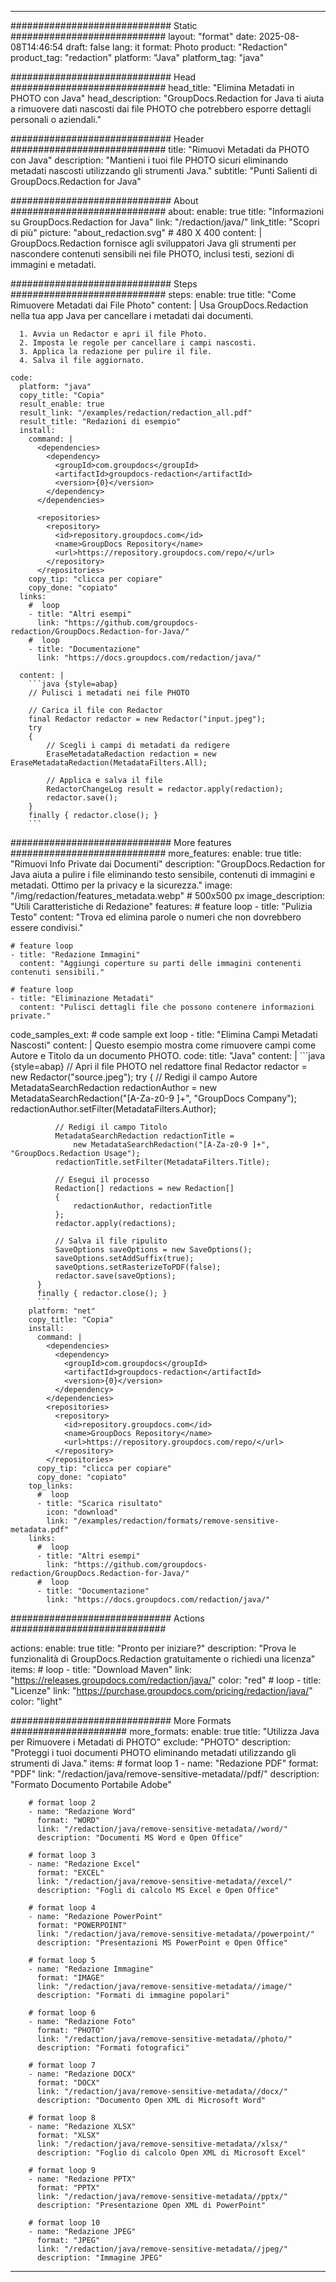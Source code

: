 
---
############################# Static ############################
layout: "format"
date:  2025-08-08T14:46:54
draft: false
lang: it
format: Photo
product: "Redaction"
product_tag: "redaction"
platform: "Java"
platform_tag: "java"

############################# Head ############################
head_title: "Elimina Metadati in PHOTO con Java"
head_description: "GroupDocs.Redaction for Java ti aiuta a rimuovere dati nascosti dai file PHOTO che potrebbero esporre dettagli personali o aziendali."

############################# Header ############################
title: "Rimuovi Metadati da PHOTO con Java" 
description: "Mantieni i tuoi file PHOTO sicuri eliminando metadati nascosti utilizzando gli strumenti Java."
subtitle: "Punti Salienti di GroupDocs.Redaction for Java" 

############################# About ############################
about:
    enable: true
    title: "Informazioni su GroupDocs.Redaction for Java"
    link: "/redaction/java/"
    link_title: "Scopri di più"
    picture: "about_redaction.svg" # 480 X 400
    content: |
       GroupDocs.Redaction fornisce agli sviluppatori Java gli strumenti per nascondere contenuti sensibili nei file PHOTO, inclusi testi, sezioni di immagini e metadati.

############################# Steps ############################
steps:
    enable: true
    title: "Come Rimuovere Metadati dai File Photo"
    content: |
      Usa GroupDocs.Redaction nella tua app Java per cancellare i metadati dai documenti.
      
      1. Avvia un Redactor e apri il file Photo.
      2. Imposta le regole per cancellare i campi nascosti.
      3. Applica la redazione per pulire il file.
      4. Salva il file aggiornato.
   
    code:
      platform: "java"
      copy_title: "Copia"
      result_enable: true
      result_link: "/examples/redaction/redaction_all.pdf"
      result_title: "Redazioni di esempio"
      install:
        command: |
          <dependencies>
            <dependency>
              <groupId>com.groupdocs</groupId>
              <artifactId>groupdocs-redaction</artifactId>
              <version>{0}</version>
            </dependency>
          </dependencies>

          <repositories>
            <repository>
              <id>repository.groupdocs.com</id>
              <name>GroupDocs Repository</name>
              <url>https://repository.groupdocs.com/repo/</url>
            </repository>
          </repositories>
        copy_tip: "clicca per copiare"
        copy_done: "copiato"
      links:
        #  loop
        - title: "Altri esempi"
          link: "https://github.com/groupdocs-redaction/GroupDocs.Redaction-for-Java/"
        #  loop
        - title: "Documentazione"
          link: "https://docs.groupdocs.com/redaction/java/"
          
      content: |
        ```java {style=abap}
        // Pulisci i metadati nei file PHOTO

        // Carica il file con Redactor
        final Redactor redactor = new Redactor("input.jpeg");
        try
        {
            // Scegli i campi di metadati da redigere
            EraseMetadataRedaction redaction = new EraseMetadataRedaction(MetadataFilters.All);

            // Applica e salva il file
            RedactorChangeLog result = redactor.apply(redaction);
            redactor.save();
        }
        finally { redactor.close(); }
        ```            


############################# More features ############################
more_features:
  enable: true
  title: "Rimuovi Info Private dai Documenti"
  description: "GroupDocs.Redaction for Java aiuta a pulire i file eliminando testo sensibile, contenuti di immagini e metadati. Ottimo per la privacy e la sicurezza."
  image: "/img/redaction/features_metadata.webp" # 500x500 px
  image_description: "Utili Caratteristiche di Redazione"
  features:
    # feature loop
    - title: "Pulizia Testo"
      content: "Trova ed elimina parole o numeri che non dovrebbero essere condivisi."

    # feature loop
    - title: "Redazione Immagini"
      content: "Aggiungi coperture su parti delle immagini contenenti contenuti sensibili."

    # feature loop
    - title: "Eliminazione Metadati"
      content: "Pulisci dettagli file che possono contenere informazioni private."
      
  code_samples_ext:
    # code sample ext loop
    - title: "Elimina Campi Metadati Nascosti"
      content: |
        Questo esempio mostra come rimuovere campi come Autore e Titolo da un documento PHOTO.
      code:
        title: "Java"
        content: |
          ```java {style=abap}
          //  Apri il file PHOTO nel redattore
          final Redactor redactor = new Redactor("source.jpeg");
          try
          {
              // Redigi il campo Autore
              MetadataSearchRedaction redactionAuthor = 
                  new MetadataSearchRedaction("[A-Za-z0-9 ]+", "GroupDocs Company");
              redactionAuthor.setFilter(MetadataFilters.Author);

              // Redigi il campo Titolo
              MetadataSearchRedaction redactionTitle = 
                  new MetadataSearchRedaction("[A-Za-z0-9 ]+", "GroupDocs.Redaction Usage");
              redactionTitle.setFilter(MetadataFilters.Title);

              // Esegui il processo
              Redaction[] redactions = new Redaction[]
              {
                  redactionAuthor, redactionTitle
              };
              redactor.apply(redactions);

              // Salva il file ripulito
              SaveOptions saveOptions = new SaveOptions();
              saveOptions.setAddSuffix(true);
              saveOptions.setRasterizeToPDF(false);
              redactor.save(saveOptions);
          }
          finally { redactor.close(); }
          ```
        platform: "net"
        copy_title: "Copia"
        install:
          command: |
            <dependencies>
              <dependency>
                <groupId>com.groupdocs</groupId>
                <artifactId>groupdocs-redaction</artifactId>
                <version>{0}</version>
              </dependency>
            </dependencies>
            <repositories>
              <repository>
                <id>repository.groupdocs.com</id>
                <name>GroupDocs Repository</name>
                <url>https://repository.groupdocs.com/repo/</url>
              </repository>
            </repositories>
          copy_tip: "clicca per copiare"
          copy_done: "copiato"
        top_links:
          #  loop
          - title: "Scarica risultato"
            icon: "download"
            link: "/examples/redaction/formats/remove-sensitive-metadata.pdf"
        links:
          #  loop
          - title: "Altri esempi"
            link: "https://github.com/groupdocs-redaction/GroupDocs.Redaction-for-Java/"
          #  loop
          - title: "Documentazione"
            link: "https://docs.groupdocs.com/redaction/java/"


############################# Actions ############################

actions:
  enable: true
  title: "Pronto per iniziare?"
  description: "Prova le funzionalità di GroupDocs.Redaction gratuitamente o richiedi una licenza"
  items:
    #  loop
    - title: "Download Maven"
      link: "https://releases.groupdocs.com/redaction/java/"
      color: "red"
        #  loop
    - title: "Licenze"
      link: "https://purchase.groupdocs.com/pricing/redaction/java/"
      color: "light"


############################# More Formats #####################
more_formats:
    enable: true
    title: "Utilizza Java per Rimuovere i Metadati di PHOTO"
    exclude: "PHOTO"
    description: "Proteggi i tuoi documenti PHOTO eliminando metadati utilizzando gli strumenti di Java."
    items: 
        # format loop 1
        - name: "Redazione PDF"
          format: "PDF"
          link: "/redaction/java/remove-sensitive-metadata//pdf/"
          description: "Formato Documento Portabile Adobe"

        # format loop 2
        - name: "Redazione Word"
          format: "WORD"
          link: "/redaction/java/remove-sensitive-metadata//word/"
          description: "Documenti MS Word e Open Office"
          
        # format loop 3
        - name: "Redazione Excel"
          format: "EXCEL"
          link: "/redaction/java/remove-sensitive-metadata//excel/"
          description: "Fogli di calcolo MS Excel e Open Office"

        # format loop 4
        - name: "Redazione PowerPoint"
          format: "POWERPOINT"
          link: "/redaction/java/remove-sensitive-metadata//powerpoint/"
          description: "Presentazioni MS PowerPoint e Open Office"

        # format loop 5
        - name: "Redazione Immagine"
          format: "IMAGE"
          link: "/redaction/java/remove-sensitive-metadata//image/"
          description: "Formati di immagine popolari"

        # format loop 6
        - name: "Redazione Foto"
          format: "PHOTO"
          link: "/redaction/java/remove-sensitive-metadata//photo/"
          description: "Formati fotografici"

        # format loop 7
        - name: "Redazione DOCX"
          format: "DOCX"
          link: "/redaction/java/remove-sensitive-metadata//docx/"
          description: "Documento Open XML di Microsoft Word"
          
        # format loop 8
        - name: "Redazione XLSX"
          format: "XLSX"
          link: "/redaction/java/remove-sensitive-metadata//xlsx/"
          description: "Foglio di calcolo Open XML di Microsoft Excel"
          
        # format loop 9
        - name: "Redazione PPTX"
          format: "PPTX"
          link: "/redaction/java/remove-sensitive-metadata//pptx/"
          description: "Presentazione Open XML di PowerPoint"

        # format loop 10
        - name: "Redazione JPEG"
          format: "JPEG"
          link: "/redaction/java/remove-sensitive-metadata//jpeg/"
          description: "Immagine JPEG"


---